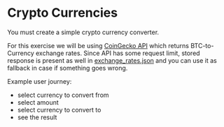 # Crypto Currencies

You must create a simple crypto currency converter.

For this exercise we will be using [CoinGecko API](https://www.coingecko.com/api/documentations/v3#/exchange_rates/get_exchange_rates) which returns BTC-to-Currency exchange rates. Since API has some request limit, stored response is present as well in [exchange_rates.json](./exchange_rates.json) and you can use it as fallback in case if something goes wrong.

Example user journey:

- select currency to convert from
- select amount
- select currency to convert to
- see the result
